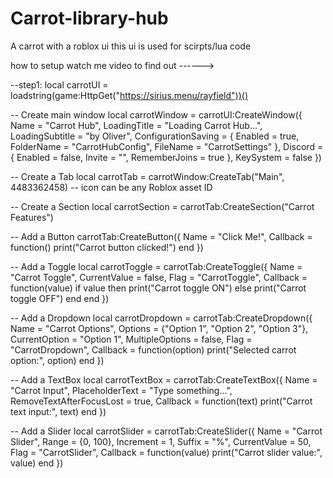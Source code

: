 # Carrot-library-hub
A carrot with a roblox ui 
this ui is used for scirpts/lua code

how to setup watch me video to find out ------>


--step1: 
local carrotUI = loadstring(game:HttpGet("https://sirius.menu/rayfield"))()

-- Create main window
local carrotWindow = carrotUI:CreateWindow({
    Name = "Carrot Hub",
    LoadingTitle = "Loading Carrot Hub...",
    LoadingSubtitle = "by Oliver",
    ConfigurationSaving = {
        Enabled = true,
        FolderName = "CarrotHubConfig",
        FileName = "CarrotSettings"
    },
    Discord = {
        Enabled = false,
        Invite = "", 
        RememberJoins = true
    },
    KeySystem = false
})

-- Create a Tab
local carrotTab = carrotWindow:CreateTab("Main", 4483362458) -- icon can be any Roblox asset ID

-- Create a Section
local carrotSection = carrotTab:CreateSection("Carrot Features")

-- Add a Button
carrotTab:CreateButton({
    Name = "Click Me!",
    Callback = function()
        print("Carrot button clicked!")
    end
})

-- Add a Toggle
local carrotToggle = carrotTab:CreateToggle({
    Name = "Carrot Toggle",
    CurrentValue = false,
    Flag = "CarrotToggle",
    Callback = function(value)
        if value then
            print("Carrot toggle ON")
        else
            print("Carrot toggle OFF")
        end
    end
})

-- Add a Dropdown
local carrotDropdown = carrotTab:CreateDropdown({
    Name = "Carrot Options",
    Options = {"Option 1", "Option 2", "Option 3"},
    CurrentOption = "Option 1",
    MultipleOptions = false,
    Flag = "CarrotDropdown",
    Callback = function(option)
        print("Selected carrot option:", option)
    end
})

-- Add a TextBox
local carrotTextBox = carrotTab:CreateTextBox({
    Name = "Carrot Input",
    PlaceholderText = "Type something...",
    RemoveTextAfterFocusLost = true,
    Callback = function(text)
        print("Carrot text input:", text)
    end
})

-- Add a Slider
local carrotSlider = carrotTab:CreateSlider({
    Name = "Carrot Slider",
    Range = {0, 100},
    Increment = 1,
    Suffix = "%",
    CurrentValue = 50,
    Flag = "CarrotSlider",
    Callback = function(value)
        print("Carrot slider value:", value)
    end
})


